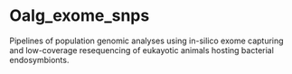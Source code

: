 # Oalg_exome_snps
Pipelines of population genomic analyses using in-silico exome capturing and low-coverage resequencing of eukayotic animals hosting bacterial endosymbionts.
